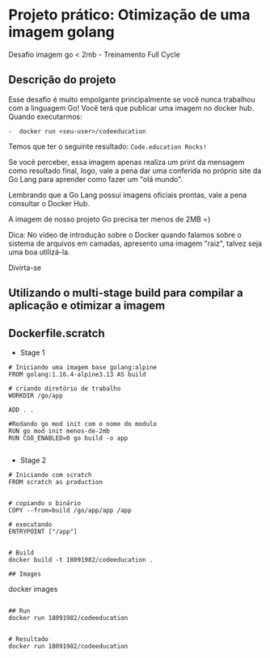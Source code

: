 # Projeto prático: Otimização de uma imagem golang
Desafio imagem go &lt; 2mb - Treinamento Full Cycle

## Descrição do projeto

Esse desafio é muito empolgante principalmente se você nunca trabalhou com a linguagem Go!
Você terá que publicar uma imagem no docker hub. Quando executarmos:

    -  docker run <seu-user>/codeeducation
    
Temos que ter o seguinte resultado: `Code.education Rocks!`

Se você perceber, essa imagem apenas realiza um print da mensagem como resultado final, logo, vale a pena dar uma conferida no próprio site da Go Lang para aprender como fazer um "olá mundo".

Lembrando que a Go Lang possui imagens oficiais prontas, vale a pena consultar o Docker Hub.

A imagem de nosso projeto Go precisa ter menos de 2MB =)

Dica: No vídeo de introdução sobre o Docker quando falamos sobre o sistema de arquivos em camadas, apresento uma imagem "raiz", talvez seja uma boa utilizá-la.

Divirta-se

## Utilizando o multi-stage build para compilar a aplicação e otimizar a imagem

## Dockerfile.scratch

- Stage 1

```
# Iniciando uma imagem base golang:alpine
FROM golang:1.16.4-alpine3.13 AS build

# criando diretório de trabalho
WORKDIR /go/app

ADD . .

#Rodando go mod init com o nome do modulo 
RUN go mod init menos-de-2mb
RUN CGO_ENABLED=0 go build -o app


```
- Stage 2
```
# Iniciando com scratch
FROM scratch as production


# copiando o binário
COPY --from=build /go/app/app /app

# executando 
ENTRYPOINT ["/app"]


# Build 
docker build -t 18091982/codeeducation .

## Images
```
docker images
```

## Run
docker run 18091982/codeeducation


# Resultado
docker run 18091982/codeeducation









